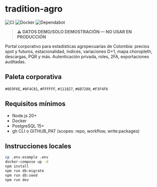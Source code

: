 # tradition-agro

![CI](https://github.com/tradition-agro/tradition-agro/actions/workflows/ci.yml/badge.svg)
![Docker](https://github.com/tradition-agro/tradition-agro/actions/workflows/docker.yml/badge.svg)
![Dependabot](https://github.com/tradition-agro/tradition-agro/actions/workflows/dependabot.yml/badge.svg)

> **⚠️ DATOS DEMO/SOLO DEMOSTRACIÓN — NO USAR EN PRODUCCIÓN**

Portal corporativo para estadísticas agropecuarias de Colombia: precios spot y futuros, estacionalidad, índices, variaciones D+1, mapa choropleth, descargas, PQR y más. Autenticación privada, roles, 2FA, exportaciones auditadas.

## Paleta corporativa

`#0E9F6E`, `#0F4C81`, `#FFFFFF`, `#111827`, `#6B7280`, `#F3F4F6`

## Requisitos mínimos

- Node.js 20+
- Docker
- PostgreSQL 15+
- gh CLI o GITHUB_PAT (scopes: repo, workflow, write:packages)

## Instrucciones locales

```bash
cp .env.example .env
docker-compose up -d
npm install
npm run db:migrate
npm run db:seed
npm run dev